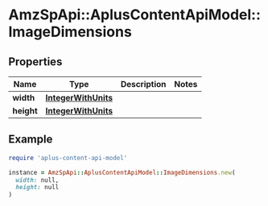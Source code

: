 # AmzSpApi::AplusContentApiModel::ImageDimensions

## Properties

| Name | Type | Description | Notes |
| ---- | ---- | ----------- | ----- |
| **width** | [**IntegerWithUnits**](IntegerWithUnits.md) |  |  |
| **height** | [**IntegerWithUnits**](IntegerWithUnits.md) |  |  |

## Example

```ruby
require 'aplus-content-api-model'

instance = AmzSpApi::AplusContentApiModel::ImageDimensions.new(
  width: null,
  height: null
)
```

